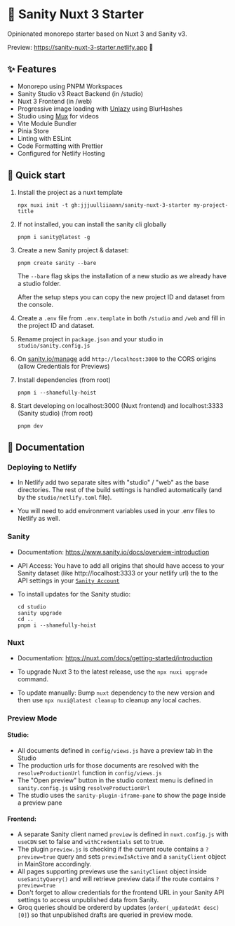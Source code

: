 # 🌵 Sanity Nuxt 3 Starter

Opinionated monorepo starter based on Nuxt 3 and Sanity v3.

Preview: https://sanity-nuxt-3-starter.netlify.app 👀

## ✨ Features

-   Monorepo using PNPM Workspaces
-   Sanity Studio v3 React Backend (in /studio)
-   Nuxt 3 Frontend (in /web)
-   Progressive image loading with [Unlazy](https://github.com/johannschopplich/unlazy) using BlurHashes
-   Studio using [Mux](https://www.mux.com/) for videos
-   Vite Module Bundler
-   Pinia Store
-   Linting with ESLint
-   Code Formatting with Prettier
-   Configured for Netlify Hosting

## 🚀 Quick start

1. Install the project as a nuxt template

    ```
    npx nuxi init -t gh:jjjuulliiaann/sanity-nuxt-3-starter my-project-title
    ```

2. If not installed, you can install the sanity cli globally

    ```
    pnpm i sanity@latest -g
    ```

3. Create a new Sanity project & dataset:

    ```
    pnpm create sanity --bare
    ```

    The `--bare` flag skips the installation of a new studio as we already have a studio folder.

    After the setup steps you can copy the new project ID and dataset from the console.

4. Create a `.env` file from `.env.template` in both `/studio` and `/web` and fill in the project ID and dataset.
5. Rename project in `package.json` and your studio in `studio/sanity.config.js`

6. On [sanity.io/manage](https://sanity.io/manage) add `http://localhost:3000` to the CORS origins (allow Credentials for Previews)

7. Install dependencies (from root)

    ```
    pnpm i --shamefully-hoist
    ```

8. Start developing on localhost:3000 (Nuxt frontend) and localhost:3333 (Sanity studio) (from root)

    ```
    pnpm dev
    ```

## 📖 Documentation

### Deploying to Netlify

-   In Netlify add two separate sites with "studio" / "web" as the base directories. The rest of the build settings is handled automatically (and by the `studio/netlify.toml` file).

-   You will need to add environment variables used in your .env files to Netlify as well.

### Sanity

-   Documentation: https://www.sanity.io/docs/overview-introduction

-   API Access: You have to add all origins that should have access to your Sanity dataset (like http://localhost:3333 or your netlify url) the to the API settings in your [`Sanity Account`](https://manage.sanity.io)

-   To install updates for the Sanity studio:

    ```
    cd studio
    sanity upgrade
    cd ..
    pnpm i --shamefully-hoist
    ```

### Nuxt

-   Documentation: https://nuxt.com/docs/getting-started/introduction

-   To upgrade Nuxt 3 to the latest release, use the `npx nuxi upgrade` command.

-   To update manually: Bump `nuxt` dependency to the new version and then use `npx nuxi@latest cleanup` to cleanup any local caches.

### Preview Mode

#### Studio:

-   All documents defined in `config/views.js` have a preview tab in the Studio
-   The production urls for those documents are resolved with the `resolveProductionUrl` function in `config/views.js`
-   The "Open preview" button in the studio context menu is defined in `sanity.config.js` using `resolveProductionUrl`
-   The studio uses the `sanity-plugin-iframe-pane` to show the page inside a preview pane

#### Frontend:

-   A separate Sanity client named `preview` is defined in `nuxt.config.js` with `useCDN` set to false and `withCredentials` set to true.
-   The plugin `preview.js` is checking if the current route contains a `?preview=true` query and sets `previewIsActive` and a `sanityClient` object in MainStore accordingly.
-   All pages supporting previews use the `sanityClient` object inside `useSanityQuery()` and will retrieve preview data if the route contains `?preview=true`
-   Don't forget to allow credentials for the frontend URL in your Sanity API settings to access unpublished data from Sanity.
-   Groq queries should be ordererd by updates (`order(_updatedAt desc) [0]`) so that unpublished drafts are queried in preview mode.
